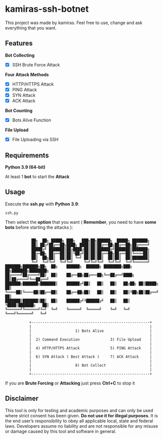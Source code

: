 # kamiras-ssh-botnet

This project was made by kamiras. Feel free to use, change and ask everything that you want.

## Features

**Bot Collecting**

- [x] SSH Brute Force Attack

**Four Attack Methods**

- [x] HTTP/HTTPS Attack
- [x] PING Attack
- [x] SYN Attack
- [x] ACK Attack

**Bot Counting**

- [x] Bots Alive Function

**File Upload**

- [x] File Uploading via SSH

## Requirements

**Python 3.9 (64-bit)**

At least 1 **bot** to start the **Attack**

## Usage

Execute the **ssh.py** with **Python 3.9**:

    ssh.py
   
Then select the **option** that you want ( **Remember**, you need to have **some bots** before starting the attacks ):

```

            ██╗  ██╗ █████╗ ███╗   ███╗██╗██████╗  █████╗ ███████╗               
            ██║ ██╔╝██╔══██╗████╗ ████║██║██╔══██╗██╔══██╗██╔════╝               
            █████╔╝ ███████║██╔████╔██║██║██████╔╝███████║███████╗               
            ██╔═██╗ ██╔══██║██║╚██╔╝██║██║██╔══██╗██╔══██║╚════██║               
            ██║  ██╗██║  ██║██║ ╚═╝ ██║██║██║  ██║██║  ██║███████║               
            ╚═╝  ╚═╝╚═╝  ╚═╝╚═╝     ╚═╝╚═╝╚═╝  ╚═╝╚═╝  ╚═╝╚══════╝               
███████╗███████╗██╗  ██╗    ██████╗  ██████╗ ████████╗███╗   ██╗███████╗████████╗
██╔════╝██╔════╝██║  ██║    ██╔══██╗██╔═══██╗╚══██╔══╝████╗  ██║██╔════╝╚══██╔══╝
███████╗███████╗███████║    ██████╔╝██║   ██║   ██║   ██╔██╗ ██║█████╗     ██║   
╚════██║╚════██║██╔══██║    ██╔══██╗██║   ██║   ██║   ██║╚██╗██║██╔══╝     ██║   
███████║███████║██║  ██║    ██████╔╝╚██████╔╝   ██║   ██║ ╚████║███████╗   ██║   
╚══════╝╚══════╝╚═╝  ╚═╝    ╚═════╝  ╚═════╝    ╚═╝   ╚═╝  ╚═══╝╚══════╝   ╚═╝   
                                                                                 
           +------------------------------------------------------+
           |                                                      |
           |                    1) Bots Alive                     |
           |                                                      |
           |  2) Command Execution              3) File Upload    |
           |                                                      |
           |  4) HTTP/HTTPS Attack              5) PING Attack    |
           |                                                      |
           |  6) SYN Attack ( Best Attack )     7) ACK Attack     |
           |                                                      |
           |                    8) Bot Collect                    |
           |                                                      |
           +------------------------------------------------------+
```

If you are **Brute Forcing** or **Attacking** just press **Ctrl+C** to stop it

## Disclaimer

This tool is only for testing and academic purposes and can only be used where strict consent has been given. **Do not use it for illegal purposes**. It is the end user’s responsibility to obey all applicable local, state and federal laws. Developers assume no liability and are not responsible for any misuse or damage caused by this tool and software in general.

